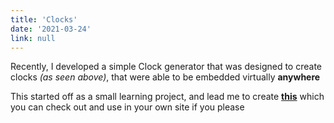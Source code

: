 ```yaml
---
title: 'Clocks'
date: '2021-03-24'
link: null
---
```


Recently, I developed a simple Clock generator that was designed to create clocks *(as seen above)*, that were able to be embedded virtually **anywhere**

This started off as a small learning project, and lead me to create **[this](https://jamesinaxx.github.io/Clocks/)** which you can check out and use in your own site if you please
